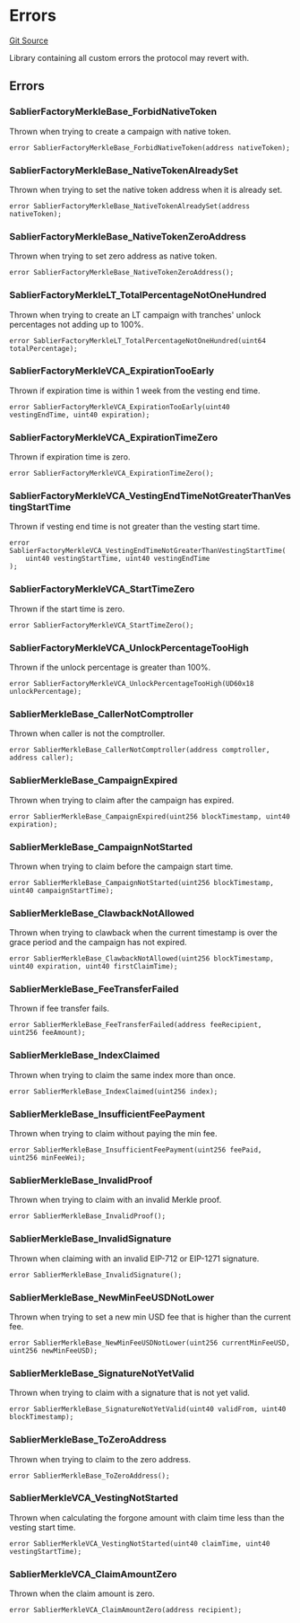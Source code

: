 # Errors

[Git Source](https://github.com/sablier-labs/airdrops/blob/077c6b9766ef7693ba9e82a9e001dc0097709c01/src/libraries/Errors.sol)

Library containing all custom errors the protocol may revert with.

## Errors

### SablierFactoryMerkleBase_ForbidNativeToken

Thrown when trying to create a campaign with native token.

```solidity
error SablierFactoryMerkleBase_ForbidNativeToken(address nativeToken);
```

### SablierFactoryMerkleBase_NativeTokenAlreadySet

Thrown when trying to set the native token address when it is already set.

```solidity
error SablierFactoryMerkleBase_NativeTokenAlreadySet(address nativeToken);
```

### SablierFactoryMerkleBase_NativeTokenZeroAddress

Thrown when trying to set zero address as native token.

```solidity
error SablierFactoryMerkleBase_NativeTokenZeroAddress();
```

### SablierFactoryMerkleLT_TotalPercentageNotOneHundred

Thrown when trying to create an LT campaign with tranches' unlock percentages not adding up to 100%.

```solidity
error SablierFactoryMerkleLT_TotalPercentageNotOneHundred(uint64 totalPercentage);
```

### SablierFactoryMerkleVCA_ExpirationTooEarly

Thrown if expiration time is within 1 week from the vesting end time.

```solidity
error SablierFactoryMerkleVCA_ExpirationTooEarly(uint40 vestingEndTime, uint40 expiration);
```

### SablierFactoryMerkleVCA_ExpirationTimeZero

Thrown if expiration time is zero.

```solidity
error SablierFactoryMerkleVCA_ExpirationTimeZero();
```

### SablierFactoryMerkleVCA_VestingEndTimeNotGreaterThanVestingStartTime

Thrown if vesting end time is not greater than the vesting start time.

```solidity
error SablierFactoryMerkleVCA_VestingEndTimeNotGreaterThanVestingStartTime(
    uint40 vestingStartTime, uint40 vestingEndTime
);
```

### SablierFactoryMerkleVCA_StartTimeZero

Thrown if the start time is zero.

```solidity
error SablierFactoryMerkleVCA_StartTimeZero();
```

### SablierFactoryMerkleVCA_UnlockPercentageTooHigh

Thrown if the unlock percentage is greater than 100%.

```solidity
error SablierFactoryMerkleVCA_UnlockPercentageTooHigh(UD60x18 unlockPercentage);
```

### SablierMerkleBase_CallerNotComptroller

Thrown when caller is not the comptroller.

```solidity
error SablierMerkleBase_CallerNotComptroller(address comptroller, address caller);
```

### SablierMerkleBase_CampaignExpired

Thrown when trying to claim after the campaign has expired.

```solidity
error SablierMerkleBase_CampaignExpired(uint256 blockTimestamp, uint40 expiration);
```

### SablierMerkleBase_CampaignNotStarted

Thrown when trying to claim before the campaign start time.

```solidity
error SablierMerkleBase_CampaignNotStarted(uint256 blockTimestamp, uint40 campaignStartTime);
```

### SablierMerkleBase_ClawbackNotAllowed

Thrown when trying to clawback when the current timestamp is over the grace period and the campaign has not expired.

```solidity
error SablierMerkleBase_ClawbackNotAllowed(uint256 blockTimestamp, uint40 expiration, uint40 firstClaimTime);
```

### SablierMerkleBase_FeeTransferFailed

Thrown if fee transfer fails.

```solidity
error SablierMerkleBase_FeeTransferFailed(address feeRecipient, uint256 feeAmount);
```

### SablierMerkleBase_IndexClaimed

Thrown when trying to claim the same index more than once.

```solidity
error SablierMerkleBase_IndexClaimed(uint256 index);
```

### SablierMerkleBase_InsufficientFeePayment

Thrown when trying to claim without paying the min fee.

```solidity
error SablierMerkleBase_InsufficientFeePayment(uint256 feePaid, uint256 minFeeWei);
```

### SablierMerkleBase_InvalidProof

Thrown when trying to claim with an invalid Merkle proof.

```solidity
error SablierMerkleBase_InvalidProof();
```

### SablierMerkleBase_InvalidSignature

Thrown when claiming with an invalid EIP-712 or EIP-1271 signature.

```solidity
error SablierMerkleBase_InvalidSignature();
```

### SablierMerkleBase_NewMinFeeUSDNotLower

Thrown when trying to set a new min USD fee that is higher than the current fee.

```solidity
error SablierMerkleBase_NewMinFeeUSDNotLower(uint256 currentMinFeeUSD, uint256 newMinFeeUSD);
```

### SablierMerkleBase_SignatureNotYetValid

Thrown when trying to claim with a signature that is not yet valid.

```solidity
error SablierMerkleBase_SignatureNotYetValid(uint40 validFrom, uint40 blockTimestamp);
```

### SablierMerkleBase_ToZeroAddress

Thrown when trying to claim to the zero address.

```solidity
error SablierMerkleBase_ToZeroAddress();
```

### SablierMerkleVCA_VestingNotStarted

Thrown when calculating the forgone amount with claim time less than the vesting start time.

```solidity
error SablierMerkleVCA_VestingNotStarted(uint40 claimTime, uint40 vestingStartTime);
```

### SablierMerkleVCA_ClaimAmountZero

Thrown when the claim amount is zero.

```solidity
error SablierMerkleVCA_ClaimAmountZero(address recipient);
```
